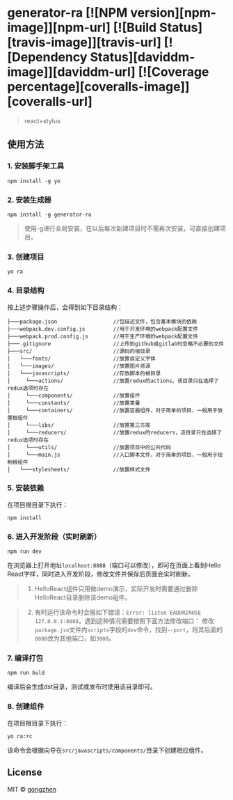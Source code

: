 # generator-ra [![NPM version][npm-image]][npm-url] [![Build Status][travis-image]][travis-url] [![Dependency Status][daviddm-image]][daviddm-url] [![Coverage percentage][coveralls-image]][coveralls-url]
> react+stylus

## 使用方法

### 1. 安装脚手架工具
```
npm install -g yo
```

### 2. 安装生成器
```
npm install -g generator-ra
```

>使用-g进行全局安装，在以后每次新建项目时不需再次安装，可直接创建项目。

### 3. 创建项目
```
yo ra
```

### 4. 目录结构
按上述步骤操作后，会得到如下目录结构：
```
├───package.json                  //包描述文件，包含基本模块的依赖
├───webpack.dev.config.js         //用于开发环境的webpack配置文件
├───webpack.prod.config.js        //用于生产环境的webpack配置文件
├───.gitignore                    //上传到github或gitlab时忽略不必要的文件
├───src/                          //源码的根目录
│   └───fonts/                    //放置自定义字体
│   └───images/                   //放置图片资源
│   └───javascripts/              //存放脚本的根目录
│     └───actions/                //放置redux的actions，该目录只在选择了redux选项时存在
│     └───components/             //放置组件
│     └───constants/              //放置常量
│     └───containers/             //放置容器组件，对于简单的项目，一般用于放置根组件
│     └───libs/                   //放置第三方库
│     └───reducers/               //放置redux的reducers，该目录只在选择了redux选项时存在
│     └───utils/                  //放置项目中的公共代码
│     └───main.js                 //入口脚本文件，对于简单的项目，一般用于绘制根组件
│   └───stylesheets/              //放置样式文件
```

### 5. 安装依赖
在项目根目录下执行：
```
npm install
```

### 6. 进入开发阶段（实时刷新）
```
npm run dev
```
在浏览器上打开地址`localhost:8888`（端口可以修改），即可在页面上看到Hello React字样，同时进入开发阶段，修改文件并保存后页面会实时刷新。

>1. HelloReact组件只用做demo演示，实际开发时需要通过删除HelloReact目录删除该demo组件。

>2. 有时运行该命令时会报如下错误：`Error: listen EADDRINUSE 127.0.0.1:8888`，遇到这种情况需要按照下面方法修改端口：
>修改`package.jso`文件内`scripts`字段的`dev`命令，找到`--port`，将其后面的`8888`改为其他端口，如`3000`。

### 7. 编译打包
```
npm run buld
```
编译后会生成dst目录，测试或发布时使用该目录即可。

### 8. 创建组件
在项目根目录下执行：
```
yo ra:rc
```
该命令会根据向导在`src/javascripts/components/`目录下创建相应组件。


## License

MIT © [gongzhen]()
